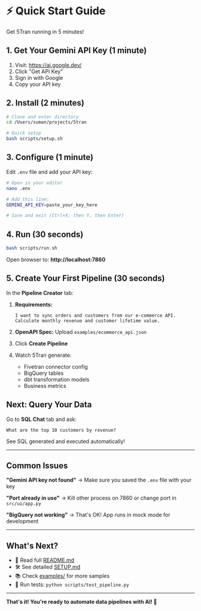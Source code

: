 # ⚡ Quick Start Guide

Get 5Tran running in 5 minutes!

## 1. Get Your Gemini API Key (1 minute)

1. Visit: https://ai.google.dev/
2. Click "Get API Key"
3. Sign in with Google
4. Copy your API key

## 2. Install (2 minutes)

```bash
# Clone and enter directory
cd /Users/suman/projects/5tran

# Quick setup
bash scripts/setup.sh
```

## 3. Configure (1 minute)

Edit `.env` file and add your API key:

```bash
# Open in your editor
nano .env

# Add this line:
GEMINI_API_KEY=paste_your_key_here

# Save and exit (Ctrl+X, then Y, then Enter)
```

## 4. Run (30 seconds)

```bash
bash scripts/run.sh
```

Open browser to: **http://localhost:7860**

## 5. Create Your First Pipeline (30 seconds)

In the **Pipeline Creator** tab:

1. **Requirements:**
   ```
   I want to sync orders and customers from our e-commerce API.
   Calculate monthly revenue and customer lifetime value.
   ```

2. **OpenAPI Spec:** Upload `examples/ecommerce_api.json`

3. Click **Create Pipeline**

4. Watch 5Tran generate:
   - Fivetran connector config
   - BigQuery tables
   - dbt transformation models
   - Business metrics

## Next: Query Your Data

Go to **SQL Chat** tab and ask:
```
What are the top 10 customers by revenue?
```

See SQL generated and executed automatically!

---

## Common Issues

**"Gemini API key not found"**
→ Make sure you saved the `.env` file with your key

**"Port already in use"**
→ Kill other process on 7860 or change port in `src/ui/app.py`

**"BigQuery not working"**
→ That's OK! App runs in mock mode for development

---

## What's Next?

- 📖 Read full [README.md](README.md)
- 🛠️ See detailed [SETUP.md](SETUP.md)
- 📚 Check [examples/](examples/) for more samples
- 🧪 Run tests: `python scripts/test_pipeline.py`

---

**That's it! You're ready to automate data pipelines with AI! 🚀**

